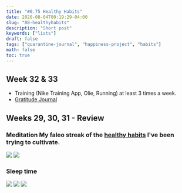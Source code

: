 ```yaml
---
title: "#0.75 Healthy Habits"
date: 2020-08-04T00:19:29-04:00
slug: "88-healthyhabits"
description: "Short post"
keywords: ["lists"]
draft: false
tags: ["quarantine-journal", "happiness-project", "habits"]
math: false
toc: true
---
```


## Week 32 & 33

* Training (Nike Training App, Olie, Running) at least 3 times a week.
* <a href="">Gratitude Journal</a>

## Weeks 29, 30, 31 - Review


<h3>Meditation
My faleo streak of the <a href="https://addhana.com/blog/73-healthy-habits/">healthy habits</a> I've been trying to cultivate.

![](/88-medI.png)
![](/88-medII.png)

<h3>Sleep time

![](/88-sleepI.png)
![](/88-sleepII.png)
![](/88-sleepIII.png)
